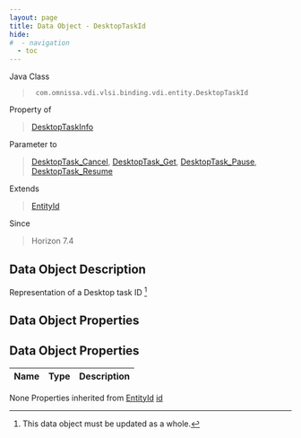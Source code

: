 ```yaml
---
layout: page
title: Data Object - DesktopTaskId
hide:
#  - navigation
  - toc
---
```








Java Class
> ` com.omnissa.vdi.vlsi.binding.vdi.entity.DesktopTaskId`

Property of
> [DesktopTaskInfo](vdi.task.DesktopTask.DesktopTaskInfo.md#field_detail)

Parameter to
> [DesktopTask_Cancel](vdi.task.DesktopTask.md#cancel), [DesktopTask_Get](vdi.task.DesktopTask.md#get), [DesktopTask_Pause](vdi.task.DesktopTask.md#pause), [DesktopTask_Resume](vdi.task.DesktopTask.md#resume)

Extends
> [EntityId](vdi.EntityId.md)

Since
> Horizon 7.4


## Data Object Description

Representation of a Desktop task ID
 [^167]



## Data Object Properties

## Data Object Properties

 Name | Type | Description
:---|:---:|:---
None
Properties inherited from [EntityId](vdi.EntityId.md)
[id](vdi.EntityId.md#id)


 


[^167]: This data object must be updated as a whole.